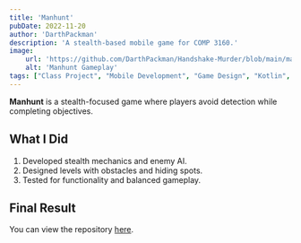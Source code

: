 ```yaml
---
title: 'Manhunt'
pubDate: 2022-11-20
author: 'DarthPackman'
description: 'A stealth-based mobile game for COMP 3160.'
image:
    url: 'https://github.com/DarthPackman/Handshake-Murder/blob/main/manhubnt.png'
    alt: 'Manhunt Gameplay'
tags: ["Class Project", "Mobile Development", "Game Design", "Kotlin", "Android Studio"]
---
```


**Manhunt** is a stealth-focused game where players avoid detection while completing objectives.

## What I Did

1. Developed stealth mechanics and enemy AI.
2. Designed levels with obstacles and hiding spots.
3. Tested for functionality and balanced gameplay.

## Final Result

You can view the repository [here](https://github.com/DarthPackman/Manhunt).
